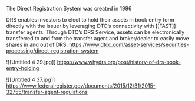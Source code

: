 The Direct Registration System was created in 1996

DRS enables investors to elect to hold their assets in book entry form directly with the issuer by leveraging DTC’s connectivity with [[FAST]] transfer agents. Through DTC’s DRS Service, assets can be electronically transferred to and from the transfer agent and broker/dealer to easily move shares in and out of DRS.
https://www.dtcc.com/asset-services/securities-processing/direct-registration-system

![[Untitled 4 29.jpg]]
https://www.whydrs.org/post/history-of-drs-book-entry-holding

![[Untitled 4 37.jpg]]
https://www.federalregister.gov/documents/2015/12/31/2015-32755/transfer-agent-regulations
